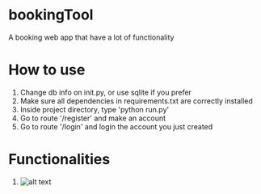 # bookingTool
A booking web app that have a lot of functionality

# How to use
1. Change db info on init.py, or use sqlite if you prefer
2. Make sure all dependencies in requirements.txt are correctly installed
3. Inside project directory, type 'python run.py'
4. Go to route '/register' and make an account
5. Go to route '/login' and login the account you just created


# Functionalities
1. ![alt text](https://github.com/Lumeng-F/bookingTook/blob/main/forREADME/sche.png?raw=true)

